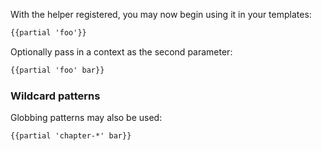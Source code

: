 With the helper registered, you may now begin using it in your templates:

```html
{{partial 'foo'}}
```

Optionally pass in a context as the second parameter:

```html
{{partial 'foo' bar}}
```

### Wildcard patterns

Globbing patterns may also be used:

```html
{{partial 'chapter-*' bar}}
```